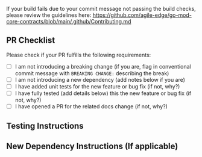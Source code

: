 <!-- Expected Commit Message Description (imported automatically by GitHub) -->
<!-- Must conform to [conventional commits guidelines](https://github.com/agile-edge/go-mod-core-contracts/blob/main/.github/Contributing.md) -->
<!-- Expected Commit message must contain Closes/Fixes #IssueNumber statement when there is a related issue -->

<!-- Add additional detailed description of need for change if no related issue -->

If your build fails due to your commit message not passing the build checks, please review the guidelines here: https://github.com/agile-edge/go-mod-core-contracts/blob/main/.github/Contributing.md

## PR Checklist
Please check if your PR fulfills the following requirements:

- [ ] I am not introducing a breaking change (if you are, flag in conventional commit message with `BREAKING CHANGE:` describing the break)
- [ ] I am not introducing a new dependency (add notes below if you are)
- [ ] I have added unit tests for the new feature or bug fix (if not, why?)
- [ ] I have fully tested (add details below) this the new feature or bug fix (if not, why?)
- [ ] I have opened a PR for the related docs change (if not, why?)
  <link to docs PR>

## Testing Instructions
<!-- How can the reviewers test your change? -->

## New Dependency Instructions (If applicable)
<!-- Please follow [vetting instructions](https://wiki.agile-edge.org/display/FA/Vetting+Process+for+3rd+Party+Dependencies) and place results here -->